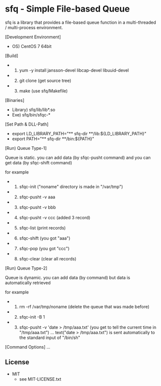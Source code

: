 sfq - Simple File-based Queue
===
sfq is a library that provides a file-based queue function in a multi-threaded / multi-process environment.

[Development Environment]
* OS) CentOS 7 64bit

[Build]
* 1) yum -y install jansson-devel libcap-devel libuuid-devel
* 2) git clone (get source tree)
* 3) make (use sfq/Makefile)

[Binaries]
* Library) sfq/lib/lib*.so
* Exe) sfq/bin/sfqc-*

[Set Path & DLL-Path]
* export LD_LIBRARY_PATH="** sfq-dir **/lib:${LD_LIBRARY_PATH}"
* export PATH="** sfq-dir **/bin:${PATH}"

[Run) Queue Type-1]

Queue is static. you can add data (by sfqc-pusht command) and you can get data (by sfqc-shift command)

for example
* 1) sfqc-init ("noname" directory is made in "/var/tmp")
* 2) sfqc-pusht -v aaa
* 3) sfqc-pusht -v bbb
* 4) sfqc-pusht -v ccc (added 3 record)
* 5) sfqc-list (print records)
* 6) sfqc-shift (you got "aaa")
* 7) sfqc-pop (you got "ccc")
* 8) sfqc-clear (clear all records)

[Run) Queue Type-2]

Queue is dynamic. you can add data (by command) but data is automatically retrieved

for example
* 1) rm -rf /var/tmp/noname (delete the queue that was made before)
* 2) sfqc-init -B 1
* 3) sfqc-pusht -v 'date > /tmp/aaa.txt' (you get to tell the current time in "/tmp/aaa.txt")
... text("date > /tmp/aaa.txt") is sent automatically to the standard input of "/bin/sh"

[Command Options]
...

## License
* MIT  
    * see MIT-LICENSE.txt

